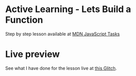 # Active Learning - Lets Build a Function

Step by step lesson available at [MDN JavaScript Tasks](https://developer.mozilla.org/en-US/docs/Learn/JavaScript/Building_blocks/Build_your_own_function#active_learning_lets_build_a_function)

# Live preview

See what I have done for the lesson live at [this Glitch]().
